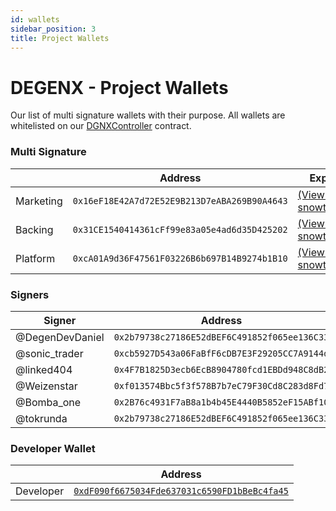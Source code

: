 ```yaml
---
id: wallets
sidebar_position: 3
title: Project Wallets
---
```


# DEGENX - Project Wallets

Our list of multi signature wallets with their purpose. All wallets are whitelisted on our [DGNXController](https://snowtrace.io/address/0x223b26cc3d0154ee9b625e94eb194940a8ca3867) contract.

### Multi Signature

|           | Address                                                                                                 | Explorer |
| --------- | ----------------------------------------------------------------------------------------------------------------------- |--|
| Marketing | `0x16eF18E42A7d72E52E9B213D7eABA269B90A4643` | [(View on snowtrace.io)](https://snowtrace.io/address/0x16eF18E42A7d72E52E9B213D7eABA269B90A4643) |
| Backing   | `0x31CE1540414361cFf99e83a05e4ad6d35D425202` | [(View on snowtrace.io)](https://snowtrace.io/address/0x31CE1540414361cFf99e83a05e4ad6d35D425202) |
| Platform  | `0xcA01A9d36F47561F03226B6b697B14B9274b1B10` | [(View on snowtrace.io)](https://snowtrace.io/address/0xcA01A9d36F47561F03226B6b697B14B9274b1B10) |

### Signers

| Signer          | Address                                      |
| --------------- | -------------------------------------------- |
| @DegenDevDaniel | `0x2b79738c27186E52dBEF6C491852f065ee136C33` |
| @sonic_trader   | `0xcb5927D543a06FaBfF6cDB7E3F29205CC7A9144d` |
| @linked404      | `0x4F7B1825D3ecb6EcB8904780fcd1EBDd948C8dB2` |
| @Weizenstar     | `0xf013574Bbc5f3f578B7b7eC79F30Cd8C283d8Fd7` |
| @Bomba_one      | `0x2B76c4931F7aB8a1b4b45E4440B5852eF15ABf10` |
| @tokrunda       | `0x2b79738c27186E52dBEF6C491852f065ee136C33` |

### Developer Wallet

|           | Address                                                                                                                 |
| --------- | ----------------------------------------------------------------------------------------------------------------------- |
| Developer | [`0xdF090f6675034Fde637031c6590FD1bBeBc4fa45`](https://snowtrace.io/address/0xdF090f6675034Fde637031c6590FD1bBeBc4fa45) |
